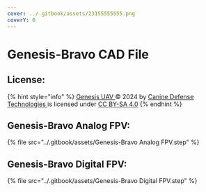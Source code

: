 ```yaml
---
cover: ../.gitbook/assets/23155555555.png
coverY: 0
---
```


# Genesis-Bravo CAD File

## License:

{% hint style="info" %}
[Genesis UAV ](https://docs.k9defense.tech/v/genesis/)© 2024 by [Canine Defense Technologies ](https://www.k9defense.tech/)is licensed under [CC BY-SA 4.0](https://creativecommons.org/licenses/by-sa/4.0/?ref=chooser-v1)
{% endhint %}

## Genesis-Bravo Analog FPV:

{% file src="../.gitbook/assets/Genesis-Bravo Analog FPV.step" %}



## Genesis-Bravo Digital FPV:

{% file src="../.gitbook/assets/Genesis-Bravo Digital FPV.step" %}

